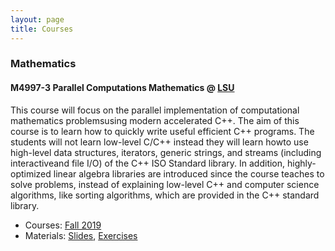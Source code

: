 ```yaml
---
layout: page
title: Courses
---
```


### Mathematics

#### M4997-3 Parallel Computations Mathematics @ [LSU](https://lsu.edu/)

This course will focus on the parallel implementation of computational mathematics problemsusing modern accelerated C++. The aim of this course is to learn how to quickly write useful efficient C++ programs. The students will not learn low-level C/C++ instead they will learn howto use high-level data structures, iterators, generic strings, and streams (including interactiveand file I/O) of the C++ ISO Standard library. In addition, highly-optimized linear algebra libraries are introduced since the course teaches to solve problems, instead of explaining low-level C++ and computer science algorithms, like sorting algorithms, which are provided in the C++ standard library.

* Courses: [Fall 2019](https://www.cct.lsu.edu/~pdiehl/teaching/2019/4977/)
* Materials: [Slides](https://github.com/diehlpkteaching/ParallelComputationMath), [Exercises](https://github.com/diehlpkteaching/ParallelComputationMathExercise)
